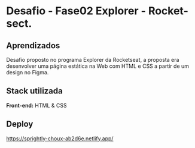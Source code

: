 
# Desafio - Fase02 Explorer - Rocket-sect.


## Aprendizados

Desafio proposto no programa Explorer da Rocketseat, a proposta era desenvolver uma página estática na Web com HTML e CSS a partir de um design no Figma.

## Stack utilizada

**Front-end:** HTML & CSS



## Deploy

 https://sprightly-choux-ab2d6e.netlify.app/



